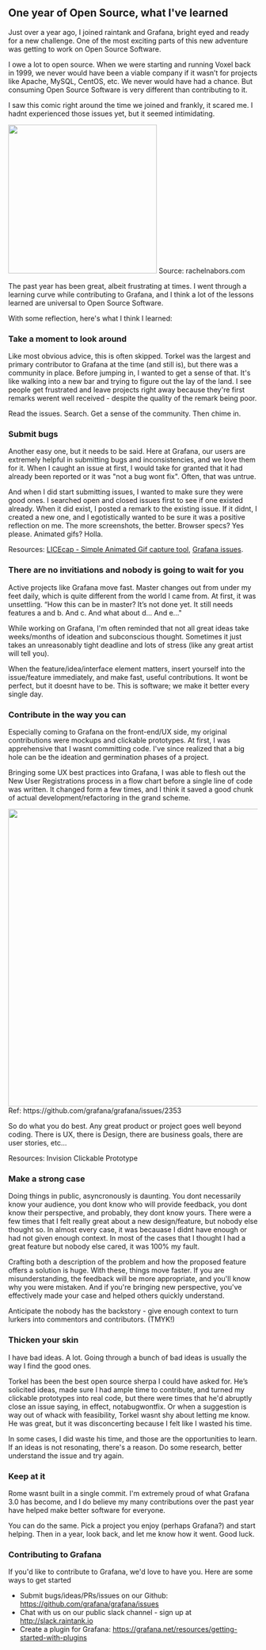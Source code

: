 ## One year of Open Source, what I've learned

Just over a year ago, I joined raintank and Grafana, bright eyed and ready for a new challenge. One of the most exciting parts of this new adventure was getting to work on Open Source Software. 

I owe a lot to open source. When we were starting and running Voxel back in 1999, we never would have been a viable company if it wasn’t for projects like Apache, MySQL, CentOS, etc. We never would have had a chance.  But consuming Open Source Software is very different than contributing to it.

I saw this comic right around the time we joined and frankly, it scared me. I hadnt experienced those issues yet, but it seemed intimidating.

<img src="http://media.rachelnabors.com/wp-content/uploads/2012/04/github_web1.png" height=300> 
Source: rachelnabors.com

The past year has been great, albeit frustrating at times. I went through a learning curve while contributing to Grafana, and I think a lot of the lessons learned are universal to Open Source Software. 

With some reflection, here's what I think I learned:

### Take a moment to look around
Like most obvious advice, this is often skipped. Torkel was the largest and primary contributor to Grafana at the time (and still is), but there was a community in place. Before jumping in, I wanted to get a sense of that. It's like walking into a new bar and trying to figure out the lay of the land. I see people get frustrated and leave projects right away because they're first remarks werent well received - despite the quality of the remark being poor. 

Read the issues. Search. Get a sense of the community. Then chime in.


### Submit bugs
Another easy one, but it needs to be said. Here at Grafana, our users are extremely helpful in submitting bugs and inconsistencies, and we love them for it. When I caught an issue at first, I would take for granted that it had already been reported or it was "not a bug wont fix". Often, that was untrue.

And when I did start submitting issues, I wanted to make sure they were good ones. I searched open and closed issues first to see if one existed already. When it did exist, I posted a remark to the existing issue. If it didnt, I created a new one, and I egotistically wanted to be sure it was a positive reflection on me. The more screenshots, the better. Browser specs? Yes please. Animated gifs? Holla. 

Resources: [LICEcap - Simple Animated Gif capture tool](http://www.cockos.com/licecap/), [Grafana issues](https://github.com/grafana/grafana/issues). 

### There are no invitiations and nobody is going to wait for you
Active projects like Grafana move fast. Master changes out from under my feet daily, which is quite different from the world I came from. At first, it was unsettling. “How this can be in master? It’s not done yet. It still needs features a and b. And c. And what about d... And e..."

While working on Grafana, I'm often reminded that not all great ideas take weeks/months of ideation and subconscious thought. Sometimes it just takes an unreasonably tight deadline and lots of stress (like any great artist will tell you). 

When the feature/idea/interface element matters, insert yourself into the issue/feature immediately, and make fast, useful contributions.  It wont be perfect, but it doesnt have to be. This is software; we make it better every single day. 


### Contribute in the way you can
Especially coming to Grafana on the front-end/UX side, my original contributions were mockups and clickable prototypes. At first, I was apprehensive that I wasnt committing code. I've since realized that a big hole can be the ideation and germination phases of a project. 

Bringing some UX best practices into Grafana, I was able to flesh out the New User Registrations process in a flow chart before a single line of code was written. It changed form a few times, and I think it saved a good chunk of actual development/refactoring in the grand scheme. 

<img src="https://cloud.githubusercontent.com/assets/2886187/8711106/0fe72a64-2b1d-11e5-9acd-781b059e8d77.png" width=600>
Ref: https://github.com/grafana/grafana/issues/2353

So do what you do best. Any great product or project goes well beyond coding. There is UX, there is Design, there are business goals, there are user stories, etc...  

Resources: Invision Clickable Prototype


### Make a strong case
Doing things in public, asyncronously is daunting. You dont necessarily know your audience, you dont know who will provide feedback, you dont know their perspective, and probably, they dont know yours. There were a few times that I felt really great about a new design/feature, but nobody else thought so. In almost every case, it was becauase I didnt have enough or had not given enough context. In most of the cases that I thought I had a great feature but nobody else cared, it was 100% my fault. 

Crafting both a description of the problem and how the proposed feature offers a solution is huge. With these, things move faster. If you are misunderstanding, the feedback will be more appropriate, and you'll know why you were mistaken. And if you're bringing new perspective, you've effectively made your case and helped others quickly understand. 

Anticipate the nobody has the backstory - give enough context to turn lurkers into commentors and contributors. (TMYK!)


### Thicken your skin
I have bad ideas. A lot. Going through a bunch of bad ideas is usually the way I find the good ones. 

Torkel has been the best open source sherpa I could have asked for. He’s solicited ideas, made sure I had ample time to contribute, and turned my clickable prototypes into real code, but there were times that he'd abruptly close an issue saying, in effect, notabugwontfix. Or when a suggestion is way out of whack with feasibility, Torkel wasnt shy about letting me know. He was great, but it was disconcerting because I felt like I wasted his time. 

In some cases, I did waste his time, and those are the opportunities to learn. If an ideas is not resonating, there's a reason. Do some research, better understand the issue and try again. 


### Keep at it

Rome wasnt built in a single commit. I'm extremely proud of what Grafana 3.0 has become, and I do believe my many contributions over the past year have helped make better software for everyone. 

You can do the same. Pick a project you enjoy (perhaps Grafana?) and start helping. Then in a year, look back, and let me know how it went. Good luck. 

### Contributing to Grafana

If you'd like to contribute to Grafana, we'd love to have you. Here are some ways to get started

- Submit bugs/ideas/PRs/issues on our Github: https://github.com/grafana/grafana/issues
- Chat with us on our public slack channel - sign up at http://slack.raintank.io
- Create a plugin for Grafana: https://grafana.net/resources/getting-started-with-plugins
